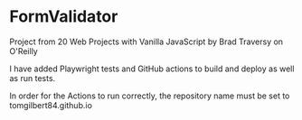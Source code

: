 # FormValidator

Project from 20 Web Projects with Vanilla JavaScript by Brad Traversy on O'Reilly

I have added Playwright tests and GitHub actions to build and deploy as well as run tests. 

In order for the Actions to run correctly, the repository name must be set to tomgilbert84.github.io

